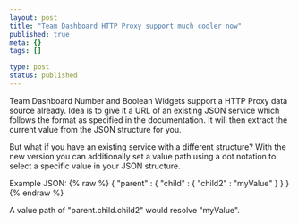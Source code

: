 ```yaml
---
layout: post
title: "Team Dashboard HTTP Proxy support much cooler now"
published: true
meta: {}
tags: []

type: post
status: published
---
```


Team Dashboard Number and Boolean Widgets support a HTTP Proxy data source already. Idea is to give it a URL of an existing JSON service which follows the format as specified in the documentation. It will then extract the current value from the JSON structure for you.

But what if you have an existing service with a different structure? With the new version you can additionally set a value path using a dot notation to select a specific value in your JSON structure.

Example JSON:
{% raw %}
{
  "parent" : {
    "child" : {
      "child2" : "myValue"
    }
  }
}
{% endraw %}

A value path of "parent.child.child2" would resolve "myValue".
